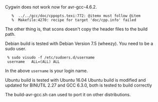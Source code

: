 Cygwin does not work now for avr-gcc-4.6.2.

	   %  ../../gcc/doc/cppopts.texi:772: @itemx must follow @item
	   %  Makefile:4270: recipe for target 'doc/cpp.info' failed

The other thing is, that scons doesn't copy the header files to the build path.

Debian build is tested with Debian Version 7.5 (wheezy). You need to be a
sudo user.

	 % sudo visudo -f /etc/sudoers.d/username
	 username	ALL=(ALL) ALL

In the above `username` is your login name.

Ubuntu build is tested with Ubuntu 16.04
Ubuntu build is modified and updated for BINUTIL 2.27 and GCC 6.3.0, both is tested to build correctly

The build-avr-gcc.sh can used to port it on other distributions.

